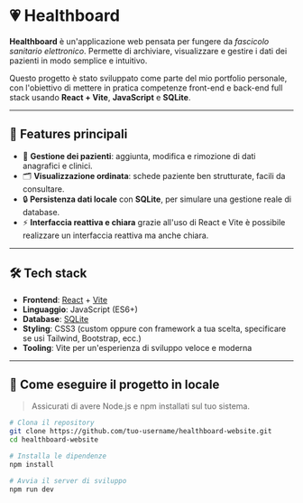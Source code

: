 # 💗 Healthboard

**Healthboard** è un'applicazione web pensata per fungere da *fascicolo sanitario elettronico*. Permette di archiviare, visualizzare e gestire i dati dei pazienti in modo semplice e intuitivo.

Questo progetto è stato sviluppato come parte del mio portfolio personale, con l'obiettivo di mettere in pratica competenze front-end e back-end full stack usando **React + Vite**, **JavaScript** e **SQLite**.

---

## 🚀 Features principali

- 👤 **Gestione dei pazienti**: aggiunta, modifica e rimozione di dati anagrafici e clinici.
- 🗂️ **Visualizzazione ordinata**: schede paziente ben strutturate, facili da consultare.
- 🔒 **Persistenza dati locale** con **SQLite**, per simulare una gestione reale di database.
- ⚡ **Interfaccia reattiva e chiara** grazie all'uso di React e Vite è possibile realizzare un interfaccia reattiva ma anche chiara.

---

## 🛠️ Tech stack

- **Frontend**: [React](https://reactjs.org/) + [Vite](https://vitejs.dev/)
- **Linguaggio**: JavaScript (ES6+)
- **Database**: [SQLite](https://www.sqlite.org/)
- **Styling**: CSS3 (custom oppure con framework a tua scelta, specificare se usi Tailwind, Bootstrap, ecc.)
- **Tooling**: Vite per un'esperienza di sviluppo veloce e moderna

---

## 🧰 Come eseguire il progetto in locale

> Assicurati di avere Node.js e npm installati sul tuo sistema.

```bash
# Clona il repository
git clone https://github.com/tuo-username/healthboard-website.git
cd healthboard-website

# Installa le dipendenze
npm install

# Avvia il server di sviluppo
npm run dev
```
